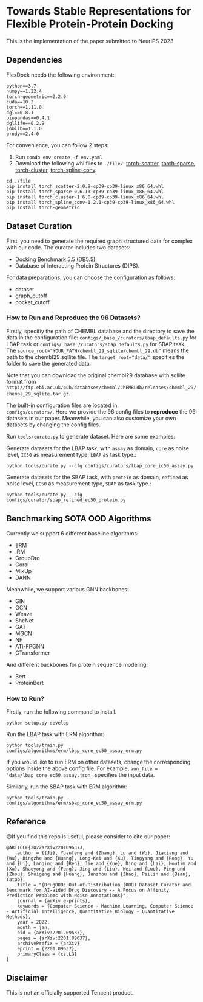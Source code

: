 # Towards Stable Representations for Flexible Protein-Protein Docking


This is the implementation of the paper submitted to NeurIPS 2023 


## Dependencies

FlexDock needs the following environment: 

```shell
python==3.7
numpy==1.22.4
torch-geometric==2.2.0
cuda==10.2
torch==1.11.0
dgl==0.8.1
biopandas==0.4.1
dgllife==0.2.9
joblib==1.1.0
prody==2.4.0
```   
For convenience, you can follow 2 steps:
1. Run ```conda env create -f env.yaml```
2. Download the following whl files to `./file/`: [torch-scatter](https://data.pyg.org/whl/torch-1.11.0%2Bcu102/torch_scatter-2.0.9-cp39-cp39-linux_x86_64.whl), [torch-sparse](https://data.pyg.org/whl/torch-1.11.0%2Bcu102/torch_sparse-0.6.13-cp39-cp39-linux_x86_64.whl), [torch-cluster](https://data.pyg.org/whl/torch-1.11.0%2Bcu102/torch_cluster-1.6.0-cp39-cp39-linux_x86_64.whl), [torch-spline-conv](https://data.pyg.org/whl/torch-1.11.0%2Bcu102/torch_spline_conv-1.2.1-cp39-cp39-linux_x86_64.whl).

```
cd ./file
pip install torch_scatter-2.0.9-cp39-cp39-linux_x86_64.whl
pip install torch_sparse-0.6.13-cp39-cp39-linux_x86_64.whl
pip install torch_cluster-1.6.0-cp39-cp39-linux_x86_64.whl
pip install torch_spline_conv-1.2.1-cp39-cp39-linux_x86_64.whl
pip install torch-geometric
```

## Dataset Curation

First, you need to generate the required graph structured data for complex with our code. The curator includes two datasets:

- Docking Benchmark 5.5 (DB5.5).
- Database of Interacting Protein Structures (DIPS).

For data preparations, you can choose the configuration as follows:
- dataset
- graph_cutoff
- pocket_cutoff

### How to Run and Reproduce the 96 Datasets?

Firstly, specifiy the path of CHEMBL database and the directory to save the data in the configuration
file: `configs/_base_/curators/lbap_defaults.py` for LBAP task  or    `configs/_base_/curators/sbap_defaults.py` for SBAP task.   
The `source_root="YOUR_PATH/chembl_29_sqlite/chembl_29.db"` means the path to the 
chembl29 sqllite file.  The `target_root="data/"` specifies the folder to save the generated data.   

Note that you can download the original chembl29 database with sqllite format from `http://ftp.ebi.ac.uk/pub/databases/chembl/ChEMBLdb/releases/chembl_29/chembl_29_sqlite.tar.gz`.


The built-in configuration files are located in:    
`configs/curators/`. Here we provide the 96 config files to __reproduce__ the 96 datasets  in our paper.  Meanwhile, 
you can also customize your own datasets by changing the config files.  

Run `tools/curate.py` to generate dataset. Here are some examples:

Generate datasets for the LBAP task, with `assay` as domain, `core` as noise
level, `IC50` as measurement type, `LBAP` as task type.:

```shell
python tools/curate.py --cfg configs/curators/lbap_core_ic50_assay.py
```

Generate datasets for the SBAP task, with `protein` as domain, `refined` as noise level, `EC50` as
measurement type, `SBAP` as task type.:

```shell
python tools/curate.py --cfg configs/curator/sbap_refined_ec50_protein.py
```

## Benchmarking SOTA OOD Algorithms

Currently we support 6 different baseline algorithms:

- ERM
- IRM
- GroupDro
- Coral
- MixUp
- DANN

Meanwhile, we support various GNN backbones:

- GIN
- GCN
- Weave
- ShcNet
- GAT
- MGCN
- NF
- ATi-FPGNN
- GTransformer

And different backbones for protein sequence modeling:

- Bert
- ProteinBert

### How to Run?

Firstly, run the following command to install.

```shell
python setup.py develop
```

Run the LBAP task with ERM algorithm:

```shell
python tools/train.py configs/algorithms/erm/lbap_core_ec50_assay_erm.py
```                                                        

If you would like to run ERM on other datasets, change the corresponding options inside the above
config file. For example,  `ann_file = 'data/lbap_core_ec50_assay.json'`   specifies the input data.  

Similarly, run the SBAP task with ERM algorithm: 

```shell
python tools/train.py configs/algorithms/erm/sbap_core_ec50_assay_erm.py
``` 


## Reference

:smile:If you find this repo is useful, please consider to cite our paper:

```
@ARTICLE{2022arXiv220109637J,
    author = {{Ji}, Yuanfeng and {Zhang}, Lu and {Wu}, Jiaxiang and {Wu}, Bingzhe and {Huang}, Long-Kai and {Xu}, Tingyang and {Rong}, Yu and {Li}, Lanqing and {Ren}, Jie and {Xue}, Ding and {Lai}, Houtim and {Xu}, Shaoyong and {Feng}, Jing and {Liu}, Wei and {Luo}, Ping and {Zhou}, Shuigeng and {Huang}, Junzhou and {Zhao}, Peilin and {Bian}, Yatao},
    title = "{DrugOOD: Out-of-Distribution (OOD) Dataset Curator and Benchmark for AI-aided Drug Discovery -- A Focus on Affinity Prediction Problems with Noise Annotations}",
    journal = {arXiv e-prints},
    keywords = {Computer Science - Machine Learning, Computer Science - Artificial Intelligence, Quantitative Biology - Quantitative Methods},
    year = 2022,
    month = jan,
    eid = {arXiv:2201.09637},
    pages = {arXiv:2201.09637},
    archivePrefix = {arXiv},
    eprint = {2201.09637},
    primaryClass = {cs.LG}
}
```     

## Disclaimer 
This is not an officially supported Tencent product.
